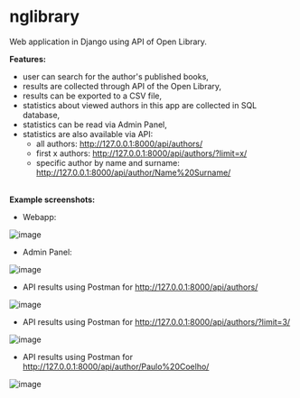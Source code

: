 # nglibrary
Web application in Django using API of Open Library.

__Features:__
- user can search for the author's published books,
- results are collected through API of the Open Library,
- results can be exported to a CSV file,
- statistics about viewed authors in this app are collected in SQL database,
- statistics can be read via Admin Panel,
- statistics are also available via API:
  - all authors: http://127.0.0.1:8000/api/authors/
  - first x authors: http://127.0.0.1:8000/api/authors/?limit=x/
  - specific author by name and surname: http://127.0.0.1:8000/api/author/Name%20Surname/

\
__Example screenshots:__

* Webapp:

![image](https://user-images.githubusercontent.com/76916353/187300349-0b0afc0a-b928-464d-b20c-42af92ed6c71.png)

* Admin Panel:

![image](https://user-images.githubusercontent.com/76916353/188305933-b7129a78-11be-4de8-82b3-23c4a8aabd6c.png)

* API results using Postman for http://127.0.0.1:8000/api/authors/

![image](https://user-images.githubusercontent.com/76916353/188307388-f1c865c8-3325-4a45-b5f0-46b46a65aab7.png)

* API results using Postman for http://127.0.0.1:8000/api/authors/?limit=3/

![image](https://user-images.githubusercontent.com/76916353/188307729-a7180e8d-4856-437d-bb2f-9e28d730c945.png)

* API results using Postman for http://127.0.0.1:8000/api/author/Paulo%20Coelho/

![image](https://user-images.githubusercontent.com/76916353/188307652-3817d5f5-7b7c-4ba5-b346-79eeaee7da20.png)
